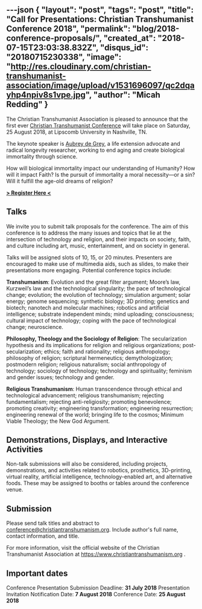---json
{
	"layout": "post",
	"tags": "post",
    "title": "Call for Presentations: Christian Transhumanist Conference 2018",
    "permalink": "blog/2018-conference-proposals/",
    "created_at": "2018-07-15T23:03:38.832Z",
    "disqus_id": "20180715230338",
    "image":  "http://res.cloudinary.com/christian-transhumanist-association/image/upload/v1531696097/qc2dqayhp4npiv8s1vpe.jpg",
    "author": "Micah Redding"
}
---
The Christian Transhumanist Association is pleased to announce that the first ever [Christian Transhumanist Conference](https://www.christiantranshumanism.org/conference) will take place on Saturday, 25 August 2018, at Lipscomb University in Nashville, TN.

The keynote speaker is [Aubrey de Grey](https://www.christiantranshumanism.org/podcast/36), a life extension advocate and radical longevity researcher, working to end aging and create biological immortality through science.

How will biological immortality impact our understanding of Humanity? How will it impact Faith? Is the pursuit of immortality a moral necessity—or a sin? Will it fulfill the age-old dreams of religion?

**[> Register Here <](https://www.christiantranshumanism.org/conference)**

## Talks

We invite you to submit talk proposals for the conference. The aim of this conference is to address the many issues and topics that lie at the intersection of technology and religion, and their impacts on society, faith, and culture including art, music, entertainment, and on society in general. 

Talks will be assigned slots of 10, 15, or 20 minutes. Presenters are encouraged to make use of multimedia aids, such as slides, to make their presentations more engaging. Potential conference topics include:

**Transhumanism**: Evolution and the great filter argument; Moore’s law, Kurzweil’s law and the technological singularity; the pace of technological change; evolution; the evolution of technology; simulation argument; solar energy; genome sequencing; synthetic biology; 3D printing; genetics and biotech; nanotech and molecular machines; robotics and artificial intelligence; substrate independent minds; mind uploading; consciousness; cultural impact of technology; coping with the pace of technological change; neuroscience.

**Philosophy, Theology and the Sociology of Religion**: The secularization hypothesis and its implications for religion and religious organizations; post-secularization; ethics; faith and rationality; religious anthropology; philosophy of religion; scriptural hermeneutics; demythologization; postmodern religion; religious naturalism; social anthropology of technology; sociology of technology; technology and spirituality; feminism and gender issues; technology and gender.

**Religious Transhumanism**: Human transcendence through ethical and technological advancement; religious transhumanism; rejecting fundamentalism; rejecting anti-religiosity; promoting benevolence; promoting creativity; engineering transformation; engineering resurrection; engineering renewal of the world; bringing life to the cosmos; Minimum Viable Theology; the New God Argument.

## Demonstrations, Displays, and Interactive Activities

Non-talk submissions will also be considered, including projects, demonstrations, and activities related to robotics, prosthetics, 3D-printing, virtual reality, artificial intelligence, technology-enabled art, and alternative foods. These may be assigned to booths or tables around the conference venue.

## Submission

Please send talk titles and abstract to [conference@christiantranshumanism.org](mailto:conference@christiantranshumanism.org?subject=Conference%20Proposal&body=Title%3A%0AAbstract%3A%0AAuthor%20Name%20%26%20Title%3A). Include author's full name, contact information, and title.

For more information, visit the official website of the Christian Transhumanist Association at https://www.christiantranshumanism.org . 

## Important dates

Conference Presentation Submission Deadline: **31 July 2018**
Presentation Invitation Notification Date: **7 August 2018**
Conference Date: **25 August 2018** 
